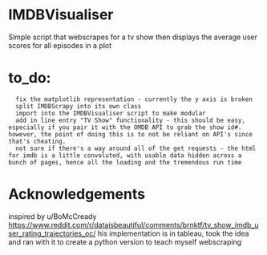 # IMDBVisualiser
Simple script that webscrapes for a tv show then displays the average user scores for all episodes in a plot

# to_do: 
      fix the matplotlib representation - currently the y axis is broken
      split IMDBScrapy into its own class
      import into the IMDBVisualiser script to make modular
      add in line entry "TV Show" functionality - this should be easy, especially if you pair it with the OMDB API to grab the show id#. however, the point of doing this is to not be reliant on API's since that's cheating.
      not sure if there's a way around all of the get requests - the html for imdb is a little convoluted, with usable data hidden across a bunch of pages, hence all the loading and the tremendous run time

# Acknowledgements
inspired by u/BoMcCready https://www.reddit.com/r/dataisbeautiful/comments/brnktf/tv_show_imdb_user_rating_trajectories_oc/
  his implementation is in tableau, took the idea and ran with it to create a python version to teach myself webscraping
